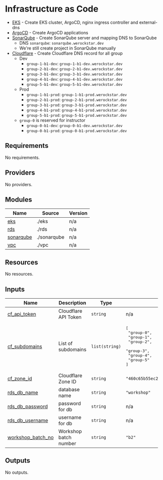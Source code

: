 # Infrastructure as Code
- [EKS](eks/README.md) - Create EKS cluster, ArgoCD, nginx ingress controller and external-dns
- [ArgoCD](argocd-app/README.md) - Create ArgoCD applications
- [SonarQube](sonarqube/README.md) - Create SonarQube server and mapping DNS to SonarQube
  - DNS `sonarqube`: `sonarqube.werockstar.dev`
  - We're still create project in SonarQube manually
- [Cloudflare](cloudflare/README.md) - Create Cloudflare DNS record for all group
  - Dev
    - `group-1-b1-dev`: `group-1-b1-dev.werockstar.dev`
    - `group-2-b1-dev`: `group-2-b1-dev.werockstar.dev`
    - `group-3-b1-dev`: `group-3-b1-dev.werockstar.dev`
    - `group-4-b1-dev`: `group-4-b1-dev.werockstar.dev`
    - `group-5-b1-dev`: `group-5-b1-dev.werockstar.dev`
  - Prod
    - `group-1-b1-prod`: `group-1-b1-prod.werockstar.dev`
    - `group-2-b1-prod`: `group-2-b1-prod.werockstar.dev`
    - `group-3-b1-prod`: `group-3-b1-prod.werockstar.dev`
    - `group-4-b1-prod`: `group-4-b1-prod.werockstar.dev`
    - `group-5-b1-prod`: `group-5-b1-prod.werockstar.dev`
  - `group-0` is reserved for instructor
    - `group-0-b1-dev`: `group-0-b1-dev.werockstar.dev`
    - `group-0-b1-prod`: `group-0-b1-prod.werockstar.dev`

<!-- BEGIN_TF_DOCS -->
## Requirements

No requirements.

## Providers

No providers.

## Modules

| Name | Source | Version |
|------|--------|---------|
| <a name="module_eks"></a> [eks](#module\_eks) | ./eks | n/a |
| <a name="module_rds"></a> [rds](#module\_rds) | ./rds | n/a |
| <a name="module_sonarqube"></a> [sonarqube](#module\_sonarqube) | ./sonarqube | n/a |
| <a name="module_vpc"></a> [vpc](#module\_vpc) | ./vpc | n/a |

## Resources

No resources.

## Inputs

| Name | Description | Type | Default | Required |
|------|-------------|------|---------|:--------:|
| <a name="input_cf_api_token"></a> [cf\_api\_token](#input\_cf\_api\_token) | Cloudflare API Token | `string` | n/a | yes |
| <a name="input_cf_subdomains"></a> [cf\_subdomains](#input\_cf\_subdomains) | List of subdomains | `list(string)` | <pre>[<br>  "group-0",<br>  "group-1",<br>  "group-2",<br>  "group-3",<br>  "group-4",<br>  "group-5"<br>]</pre> | no |
| <a name="input_cf_zone_id"></a> [cf\_zone\_id](#input\_cf\_zone\_id) | Cloudflare Zone ID | `string` | `"460c65b55ec2a251ab45cf8eedac4734"` | no |
| <a name="input_rds_db_name"></a> [rds\_db\_name](#input\_rds\_db\_name) | database name | `string` | `"workshop"` | no |
| <a name="input_rds_db_password"></a> [rds\_db\_password](#input\_rds\_db\_password) | password for db | `string` | n/a | yes |
| <a name="input_rds_db_username"></a> [rds\_db\_username](#input\_rds\_db\_username) | username for db | `string` | n/a | yes |
| <a name="input_workshop_batch_no"></a> [workshop\_batch\_no](#input\_workshop\_batch\_no) | Workshop batch number | `string` | `"b2"` | no |

## Outputs

No outputs.
<!-- END_TF_DOCS -->
